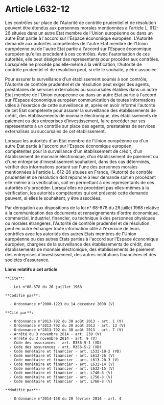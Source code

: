 # Article L632-12

Les contrôles sur place de l'Autorité de contrôle prudentiel et de résolution peuvent être étendus aux personnes morales
mentionnées à l'article L. 612-26 situées dans un autre Etat membre de l'Union européenne ou dans un autre Etat partie à
l'accord sur l'Espace économique européen. L'Autorité demande aux autorités compétentes de l'autre Etat membre de l'Union
européenne ou de l'autre Etat partie à l'accord sur l'Espace économique européen qu'elles procèdent à ces contrôles. Avec
l'autorisation de ces autorités, elle peut désigner des représentants pour procéder aux contrôles. Lorsqu'elle ne procède pas
elle-même à la vérification, l'Autorité de contrôle prudentiel et de résolution peut, si elle le souhaite, y être associée. 

Pour assurer la surveillance d'un établissement soumis à son contrôle, l'Autorité de contrôle prudentiel et de résolution
peut exiger des agents, prestataires de services externalisés ou succursales établies dans un autre Etat membre de l'Union
européenne ou dans un autre Etat partie à l'accord sur l'Espace économique européen communication de toutes informations
utiles à l'exercice de cette surveillance et, après en avoir informé l'autorité de cet Etat compétente pour assurer la
surveillance des établissements de crédit, des établissements de monnaie électronique, des établissements de paiement ou des
entreprises d'investissement, faire procéder par ses représentants à un contrôle sur place des agents, prestataires de
services externalisés ou succursales de cet établissement. 

Lorsque les autorités d'un Etat membre de l'Union européenne ou d'un autre Etat partie à l'accord sur l'Espace économique
européen, compétentes pour la surveillance d'un établissement de crédit, d'un établissement de monnaie électronique, d'un
établissement de paiement ou d'une entreprise d'investissement souhaitent, dans des cas déterminés, vérifier des informations
portant sur l'une des personnes morales mentionnées à l'article L. 612-26 situées en France, l'Autorité de contrôle
prudentiel et de résolution doit répondre à leur demande soit en procédant elle-même à la vérification, soit en permettant à
des représentants de ces autorités d'y procéder. Lorsqu'elles ne procèdent pas elles-mêmes à la vérification, les autorités
compétentes qui ont présenté cette demande peuvent, si elles le souhaitent, y être associées. 

Par dérogation aux dispositions de la loi n° 68-678 du 26 juillet 1968 relative à la communication des documents et
renseignements d'ordre économique, commercial, industriel, financier, ou technique à des personnes physiques ou morales
étrangères, l'Autorité de contrôle prudentiel et de résolution peut en outre échanger toute information utile à l'exercice de
leurs contrôles avec les autorités des autres Etats membres de l'Union européenne ou des autres Etats parties à l'accord sur
l'Espace économique européen, chargées de la surveillance des établissements de crédit, des établissements de monnaie
électronique, des établissements de paiement des entreprises d'investissement, des autres institutions financières et des
sociétés d'assurance.

**Liens relatifs à cet article**

	**Cite**:

	  - Loi n°68-678 du 26 juillet 1968

	**Codifié par**:

	  - Ordonnance n°2000-1223 du 14 décembre 2000 (V)

	**Cité par**:

	  - Ordonnance n°2013-792 du 30 août 2013 - art. 1 (V)
	  - Ordonnance n°2013-792 du 30 août 2013 - art. 13 (V)
	  - Ordonnance n°2013-792 du 30 août 2013 - art. 7 (V)
	  - Arrêté du 3 novembre 2014 - art. 239 (V)
	  - Arrêté du 3 novembre 2014 - art. 9 (V)
	  - Code des assurances - art. R356-5-1 (VD)
	  - Code des assurances - art. R356-5-2 (VD)
	  - Code monétaire et financier - art. L532-18-2 (VD)
	  - Code monétaire et financier - art. L612-26 (V)
	  - Code monétaire et financier - art. L613-20-3 (V)
	  - Code monétaire et financier - art. L632-14 (V)
	  - Code monétaire et financier - art. L632-15 (V)
	  - Code monétaire et financier - art. L746-8 (V)
	  - Code monétaire et financier - art. L756-8 (V)
	  - Code monétaire et financier - art. L766-8 (V)

	**Modifié par**:

	  - Ordonnance n°2014-158 du 20 février 2014 - art. 4
